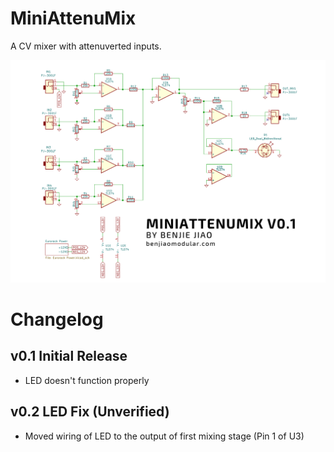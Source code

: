 # MiniAttenuMix

A CV mixer with attenuverted inputs.

![MiniAttenuMix%20-%20Schematics.png](MiniAttenuMix%20-%20Schematics.png)


# Changelog

## v0.1 Initial Release
- LED doesn't function properly

## v0.2 LED Fix (Unverified)
- Moved wiring of LED to the output of first mixing stage (Pin 1 of U3)

